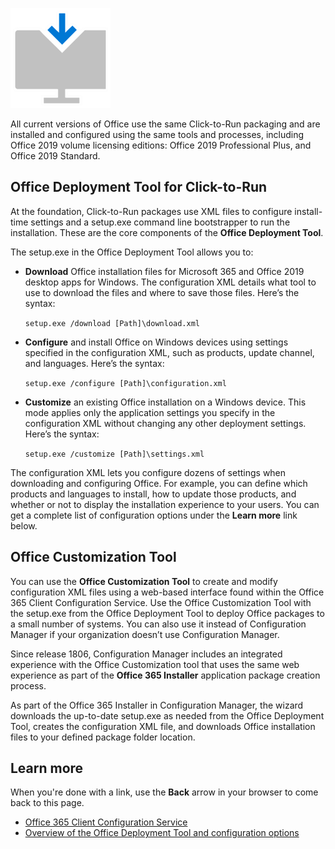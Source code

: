 ![download icon](../media/download-icon.png)

All current versions of Office use the same Click-to-Run packaging and are installed and configured using the same tools and processes, including Office 2019 volume licensing editions: Office 2019 Professional Plus, and Office 2019 Standard.

## Office Deployment Tool for Click-to-Run

At the foundation, Click-to-Run packages use XML files to configure install-time settings and a setup.exe command line bootstrapper to run the installation. These are the core components of the **Office Deployment Tool**.

The setup.exe in the Office Deployment Tool allows you to:

- **Download** Office installation files for Microsoft 365 and Office 2019 desktop apps for Windows. The configuration XML details what tool to use to download the files and where to save those files. Here’s the syntax:

    `setup.exe /download [Path]\download.xml`

- **Configure** and install Office on Windows devices using settings specified in the configuration XML, such as products, update channel, and languages. Here’s the syntax:

    `setup.exe /configure [Path]\configuration.xml`

- **Customize** an existing Office installation on a Windows device. This mode applies only the application settings you specify in the configuration XML without changing any other deployment settings. Here’s the syntax:

    `setup.exe /customize [Path]\settings.xml`

The configuration XML lets you configure dozens of settings when downloading and configuring Office. For example, you can define which products and languages to install, how to update those products, and whether or not to display the installation experience to your users. You can get a complete list of configuration options under the **Learn more** link below.

## Office Customization Tool

You can use the **Office Customization Tool** to create and modify configuration XML files using a web-based interface found within the Office 365 Client Configuration Service. Use the Office Customization Tool with the setup.exe from the Office Deployment Tool to deploy Office packages to a small number of systems. You can also use it instead of Configuration Manager if your organization doesn’t use Configuration Manager.

Since release 1806, Configuration Manager includes an integrated experience with the Office Customization tool that uses the same web experience as part of the **Office 365 Installer** application package creation process.

As part of the Office 365 Installer in Configuration Manager, the wizard downloads the up-to-date setup.exe as needed from the Office Deployment Tool, creates the configuration XML file, and downloads Office installation files to your defined package folder location.

## Learn more

When you're done with a link, use the **Back** arrow in your browser to come back to this page.

- [Office 365 Client Configuration Service](https://config.office.com)
- [Overview of the Office Deployment Tool and configuration options](https://aka.ms/odt)
